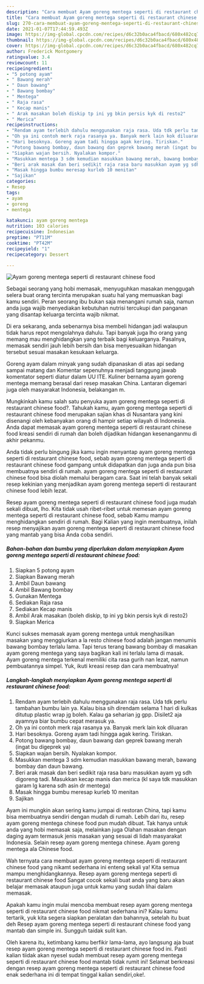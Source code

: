 ```yaml
---
description: "Cara membuat Ayam goreng mentega seperti di restaurant chinese food yang enak dan Mudah Dibuat"
title: "Cara membuat Ayam goreng mentega seperti di restaurant chinese food yang enak dan Mudah Dibuat"
slug: 270-cara-membuat-ayam-goreng-mentega-seperti-di-restaurant-chinese-food-yang-enak-dan-mudah-dibuat
date: 2021-01-07T17:44:59.493Z
image: https://img-global.cpcdn.com/recipes/d6c32b0aca4fbacd/680x482cq70/ayam-goreng-mentega-seperti-di-restaurant-chinese-food-foto-resep-utama.jpg
thumbnail: https://img-global.cpcdn.com/recipes/d6c32b0aca4fbacd/680x482cq70/ayam-goreng-mentega-seperti-di-restaurant-chinese-food-foto-resep-utama.jpg
cover: https://img-global.cpcdn.com/recipes/d6c32b0aca4fbacd/680x482cq70/ayam-goreng-mentega-seperti-di-restaurant-chinese-food-foto-resep-utama.jpg
author: Frederick Montgomery
ratingvalue: 3.4
reviewcount: 11
recipeingredient:
- "5 potong ayam"
- " Bawang merah"
- " Daun bawang"
- " Bawang bombay"
- " Mentega"
- " Raja rasa"
- " Kecap manis"
- " Arak masakan boleh diskip tp ini yg bkin persis kyk di resto2"
- " Merica"
recipeinstructions:
- "Rendam ayam terlebih dahulu menggunakan raja rasa. Uda tdk perlu tambahan bumbu lain ya. Kalau bisa sih direndam selama 1 hari di kulkas ditutup plastic wrap jg boleh. Kalau ga seharian jg gpp. Disilet2 aja ayamnya biar bumbu cepat merasuk ya."
- "Oh ya ini contoh merk raja rasanya ya. Banyak merk lain kok diluaran"
- "Hari besoknya. Goreng ayam tadi hingga agak kering. Tiriskan."
- "Potong bawang bombay, daun bawang dan geprek bawang merah (ingat bu digeprek ya)"
- "Siapkan wajan bersih. Nyalakan kompor."
- "Masukkan mentega 3 sdm kemudian masukkan bawang merah, bawang bombay dan daun bawang."
- "Beri arak masak dan beri sedikit raja rasa baru masukkan ayam yg sdh digoreng tadi. Masukkan kecap manis dan merica (kl saya tdk masukkan garam lg karena sdh asin dr mentega)"
- "Masak hingga bumbu meresap kurleb 10 menitan"
- "Sajikan"
categories:
- Resep
tags:
- ayam
- goreng
- mentega

katakunci: ayam goreng mentega 
nutrition: 103 calories
recipecuisine: Indonesian
preptime: "PT11M"
cooktime: "PT42M"
recipeyield: "1"
recipecategory: Dessert

---
```



![Ayam goreng mentega seperti di restaurant chinese food](https://img-global.cpcdn.com/recipes/d6c32b0aca4fbacd/680x482cq70/ayam-goreng-mentega-seperti-di-restaurant-chinese-food-foto-resep-utama.jpg)

Sebagai seorang yang hobi memasak, menyuguhkan masakan menggugah selera buat orang tercinta merupakan suatu hal yang memuaskan bagi kamu sendiri. Peran seorang ibu bukan saja menangani rumah saja, namun anda juga wajib menyediakan kebutuhan nutrisi tercukupi dan panganan yang disantap keluarga tercinta wajib nikmat.

Di era  sekarang, anda sebenarnya bisa membeli hidangan jadi walaupun tidak harus repot mengolahnya dahulu. Tapi banyak juga lho orang yang memang mau menghidangkan yang terbaik bagi keluarganya. Pasalnya, memasak sendiri jauh lebih bersih dan bisa menyesuaikan hidangan tersebut sesuai masakan kesukaan keluarga. 

Goreng ayam dalam minyak yang sudah dipanaskan di atas api sedang sampai matang dan Komentar sepenuhnya menjadi tanggung jawab komentator seperti diatur dalam UU ITE. Kuliner bernama ayam goreng mentega memang berasal dari resep masakan China. Lantaran digemari juga oleh masyarakat Indonesia, belakangan m.

Mungkinkah kamu salah satu penyuka ayam goreng mentega seperti di restaurant chinese food?. Tahukah kamu, ayam goreng mentega seperti di restaurant chinese food merupakan sajian khas di Nusantara yang kini disenangi oleh kebanyakan orang di hampir setiap wilayah di Indonesia. Anda dapat memasak ayam goreng mentega seperti di restaurant chinese food kreasi sendiri di rumah dan boleh dijadikan hidangan kesenanganmu di akhir pekanmu.

Anda tidak perlu bingung jika kamu ingin menyantap ayam goreng mentega seperti di restaurant chinese food, sebab ayam goreng mentega seperti di restaurant chinese food gampang untuk didapatkan dan juga anda pun bisa membuatnya sendiri di rumah. ayam goreng mentega seperti di restaurant chinese food bisa diolah memalui beragam cara. Saat ini telah banyak sekali resep kekinian yang menjadikan ayam goreng mentega seperti di restaurant chinese food lebih lezat.

Resep ayam goreng mentega seperti di restaurant chinese food juga mudah sekali dibuat, lho. Kita tidak usah ribet-ribet untuk memesan ayam goreng mentega seperti di restaurant chinese food, sebab Kamu mampu menghidangkan sendiri di rumah. Bagi Kalian yang ingin membuatnya, inilah resep menyajikan ayam goreng mentega seperti di restaurant chinese food yang mantab yang bisa Anda coba sendiri.

<!--inarticleads1-->

##### Bahan-bahan dan bumbu yang diperlukan dalam menyiapkan Ayam goreng mentega seperti di restaurant chinese food:

1. Siapkan 5 potong ayam
1. Siapkan  Bawang merah
1. Ambil  Daun bawang
1. Ambil  Bawang bombay
1. Gunakan  Mentega
1. Sediakan  Raja rasa
1. Sediakan  Kecap manis
1. Ambil  Arak masakan (boleh diskip, tp ini yg bkin persis kyk di resto2)
1. Siapkan  Merica


Kunci sukses memasak ayam goreng mentega untuk menghasilkan masakan yang menggiurkan a la resto chinese food adalah jangan menumis bawang bombay terlalu lama. Tapi terus terang bawang bombay di masakan ayam goreng mentega yang saya bagikan kali ini terlalu lama di masak. Ayam goreng mentega terkenal memiliki cita rasa gurih nan lezat, namun pembuatannya simpel. Yuk, ikuti kreasi resep dan cara membuatnya! 

<!--inarticleads2-->

##### Langkah-langkah menyiapkan Ayam goreng mentega seperti di restaurant chinese food:

1. Rendam ayam terlebih dahulu menggunakan raja rasa. Uda tdk perlu tambahan bumbu lain ya. Kalau bisa sih direndam selama 1 hari di kulkas ditutup plastic wrap jg boleh. Kalau ga seharian jg gpp. Disilet2 aja ayamnya biar bumbu cepat merasuk ya.
1. Oh ya ini contoh merk raja rasanya ya. Banyak merk lain kok diluaran
1. Hari besoknya. Goreng ayam tadi hingga agak kering. Tiriskan.
1. Potong bawang bombay, daun bawang dan geprek bawang merah (ingat bu digeprek ya)
1. Siapkan wajan bersih. Nyalakan kompor.
1. Masukkan mentega 3 sdm kemudian masukkan bawang merah, bawang bombay dan daun bawang.
1. Beri arak masak dan beri sedikit raja rasa baru masukkan ayam yg sdh digoreng tadi. Masukkan kecap manis dan merica (kl saya tdk masukkan garam lg karena sdh asin dr mentega)
1. Masak hingga bumbu meresap kurleb 10 menitan
1. Sajikan


Ayam ini mungkin akan sering kamu jumpai di restoran China, tapi kamu bisa membuatnya sendiri dengan mudah di rumah. Lebih dari itu, resep ayam goreng mentega chinese food pun mudah dibuat. Tak hanya untuk anda yang hobi memasak saja, melainkan juga Olahan masakan dengan daging ayam termasuk jenis masakan yang sesuai di lidah masyarakat Indonesia. Selain resep ayam goreng mentega chinese. Ayam goreng mentega ala Chinese food. 

Wah ternyata cara membuat ayam goreng mentega seperti di restaurant chinese food yang nikamt sederhana ini enteng sekali ya! Kita semua mampu menghidangkannya. Resep ayam goreng mentega seperti di restaurant chinese food Sangat cocok sekali buat anda yang baru akan belajar memasak ataupun juga untuk kamu yang sudah lihai dalam memasak.

Apakah kamu ingin mulai mencoba membuat resep ayam goreng mentega seperti di restaurant chinese food nikmat sederhana ini? Kalau kamu tertarik, yuk kita segera siapkan peralatan dan bahannya, setelah itu buat deh Resep ayam goreng mentega seperti di restaurant chinese food yang mantab dan simple ini. Sungguh taidak sulit kan. 

Oleh karena itu, ketimbang kamu berfikir lama-lama, ayo langsung aja buat resep ayam goreng mentega seperti di restaurant chinese food ini. Pasti kalian tiidak akan nyesel sudah membuat resep ayam goreng mentega seperti di restaurant chinese food mantab tidak rumit ini! Selamat berkreasi dengan resep ayam goreng mentega seperti di restaurant chinese food enak sederhana ini di tempat tinggal kalian sendiri,oke!.

